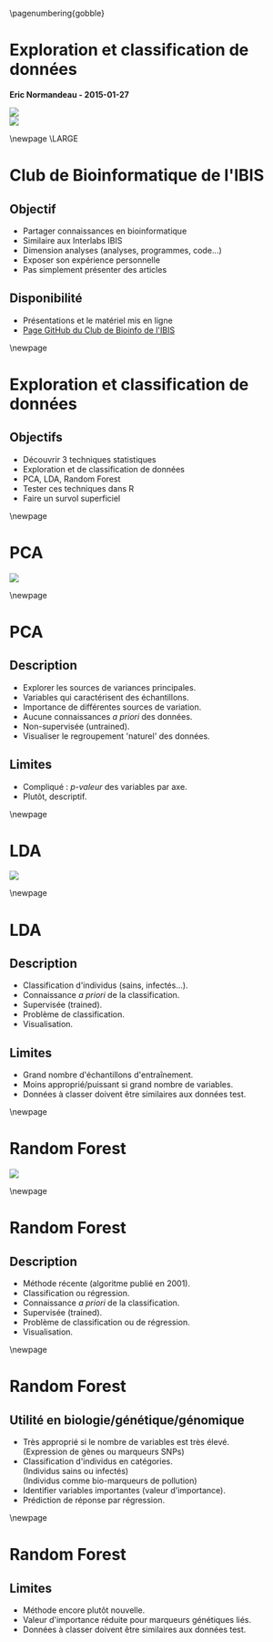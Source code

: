 \pagenumbering{gobble}

# Exploration et classification de données

**Eric Normandeau - 2015-01-27**

![](./00_images/logo.png)  
![](./00_images/data_tsunami.png)  

\newpage
\LARGE

# Club de Bioinformatique de l'IBIS

## Objectif
- Partager connaissances en bioinformatique
- Similaire aux Interlabs IBIS
- Dimension analyses (analyses, programmes, code...)
- Exposer son expérience personnelle
- Pas simplement présenter des articles

## Disponibilité
- Présentations et le matériel mis en ligne
- [Page GitHub du Club de Bioinfo de l'IBIS](https://github.com/enormandeau/club_bioinfo_ibis)

\newpage

# Exploration et classification de données
## Objectifs
- Découvrir 3 techniques statistiques
- Exploration et de classification de données
- PCA, LDA, Random Forest
- Tester ces techniques dans R
- Faire un survol superficiel

\newpage

# PCA
![](./00_images/pca.png)

\newpage

# PCA
## Description
- Explorer les sources de variances principales.
- Variables qui caractérisent des échantillons.
- Importance de différentes sources de variation.
- Aucune connaissances *a priori* des données.
- Non-supervisée (untrained).
- Visualiser le regroupement 'naturel' des données.
## Limites
- Compliqué : *p-valeur* des variables par axe.
- Plutôt, descriptif.

\newpage

# LDA
![](./00_images/lda.png)

\newpage

# LDA
## Description
- Classification d'individus (sains, infectés...).
- Connaissance *a priori* de la classification.
- Supervisée (trained).
- Problème de classification.
- Visualisation.

## Limites
- Grand nombre d'échantillons d'entraînement.
- Moins approprié/puissant si grand nombre de variables.
- Données à classer doivent être similaires aux données test.

\newpage

# Random Forest
![](./00_images/random_forest.png)

\newpage

# Random Forest
## Description
- Méthode récente (algoritme publié en 2001).
- Classification ou régression.
- Connaissance *a priori* de la classification.
- Supervisée (trained).
- Problème de classification ou de régression.
- Visualisation.

\newpage

# Random Forest
## Utilité en biologie/génétique/génomique
- Très approprié si le nombre de variables est très élevé.  
  (Expression de gènes ou marqueurs SNPs)
- Classification d'individus en catégories.  
  (Individus sains ou infectés)  
  (Individus comme bio-marqueurs de pollution)
- Identifier variables importantes (valeur d'importance).
- Prédiction de réponse par régression.

\newpage

# Random Forest
## Limites
- Méthode encore plutôt nouvelle.
- Valeur d'importance réduite pour marqueurs génétiques liés.
- Données à classer doivent être similaires aux données test.

